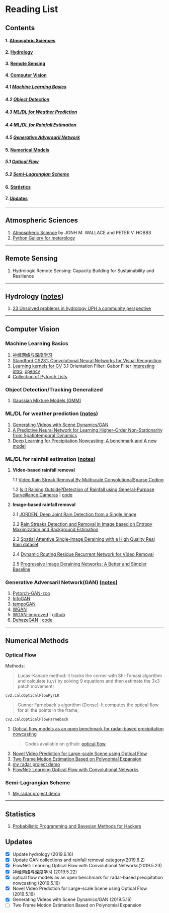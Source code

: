 # Reading List

## Contents
#### 1. [Atmosphric Sciences](#atmos)
#### 2. [Hydrology](#hydrology)
#### 3. [Remote Sensing](#remotesensing)
#### 4. [Computer Vision](#computervision)
##### 4.1 [Machine Learning Basics](#mlbasics)
##### 4.2 [Object Detection](#objectdetect)
##### 4.3 [ML/DL for Weather Prediction](#mlweather)
##### 4.4 [ML/DL for Rainfall Estimation](#mlrain)
##### 4.5 [Generative Adversaril Network](#gan)
#### 5. [Numerical Models](#numeric)
##### 5.1 [Optical Flow](#opticalflow)
##### 5.2 [Semi-Lagrangian Scheme](#semilag)
#### 6. [Statistics](#stats)
#### 7. [Updates](#updates)
---------

## Atmospheric Sciences<a name='atmos'></a>
1. [Atmospheric Science](http://cup.aos.wisc.edu/453/2016/readings/Atmospheric_Science-Wallace_Hobbs.pdf) by JONH M. WALLACE and PETER V. HOBBS
2. [Python Gallery for meterology](http://https://github.com/chrimerss/python-gallery)

------
## Remote Sensing<a name='remotesensing'></a>
1. Hydrologic Remote Sensing: Capacity Building for Sustainability and Resilience

--------
## Hydrology<a name="hydrology"></a>  ([notes](https://github.com/chrimerss/RemoteSensingandComputerVision/blob/master/hydrology/hydrology.pdf))
1. [23 Unsolved problems in hydrology UPH a community perspective](https://www.tandfonline.com/doi/pdf/10.1080/02626667.2019.1620507?needAccess=true)

-------
## Computer Vision<a name='computervision'></a>
### Machine Learning Basics<a name='mlbasics'></a>

1. [神经网络与深度学习](https://github.com/nndl/nndl.github.io)
2. [Standford CS231: Convolutional Neural Networks for Visual Recognition](http://vision.stanford.edu/teaching/cs231n/)
3. [Learning kernels for CV](https://cvml.ist.ac.at/papers/lampert-fnt2009.pdf)
    3.1 Orientation Filter: Gabor Filter   [Interesting intro](https://medium.com/@anuj_shah/through-the-eyes-of-gabor-filter-17d1fdb3ac97); [opencv](https://docs.opencv.org/4.1.0/d4/d86/group__imgproc__filter.html#gae84c92d248183bd92fa713ce51cc3599)
4. [Collection of Pytorch Lists](https://bharathgs.github.io/Awesome-pytorch-list/#cv)

### Object Detection/Tracking Generalized<a name='objectdetect'></a>
1. [Gaussian Mixture Models (GMM)](https://github.com/llSourcell/Gaussian_Mixture_Models/blob/master/intro_to_gmm_%26_em.ipynb)

### ML/DL for weather prediction<a name='mlweather'></a> ([notes](https://github.com/chrimerss/RemoteSensingandComputerVision/blob/master/ComputerVision/RainRemoval/weather.pdf))
1. [Generating Videos with Scene Dynamics/GAN](https://github.com/chrimerss/RemoteSensingandComputerVision/blob/master/ComputerVision/Generating_Videos_with_Scene_Dynamics.pdf)
2. [A Predictive Neural Network for Learning Higher-Order Non-Stationarity from Spatiotemporal Dynamics](https://arxiv.org/pdf/1811.07490.pdf)
3. [Deep Learning for Precipitation Nowcasting: A benchmark and A new model](https://arxiv.org/pdf/1706.03458.pdf)

### ML/DL for rainfall estimation<a name='mlrain'></a> ([notes](https://github.com/chrimerss/RemoteSensingandComputerVision/blob/master/ComputerVision/RainRemoval/rain_removal_notes.pdf))


1. **Video-based rainfall removal**

    1.1 [Video Rain Streak Removal By Multiscale ConvolutionalSparse Coding](https://github.com/MinghanLi/MS-CSC-Rain-Streak-Removal)

    1.2 [Is it Raining Outside?Detection of Rainfall using General-Purpose Surveillance Cameras](https://github.com/chrimerss/RemoteSensingandComputerVision/blob/master/ComputerVision/RainRemoval/Haurum_Is_it_Raining_Outside__Detection_of_Rainfall_using_General_Purpose) | [code](https://bitbucket.org/aauvap/aau-virada/src/master/)

2. **Image-based rainfall removal** 

    2.1 [JORDEN: Deep Joint Rain Detection from a Single Image](https://github.com/chrimerss/RemoteSensingandComputerVision/blob/master/ComputerVision/RainRemoval/Deep_Joint_Rain_Detection_and_Removal_from_a_Single_Image.pdf.pdf)

    2.2 [Rain Streaks Detection and Removal in Image based on
    Entropy Maximization and Background Estimation](https://pdfs.semanticscholar.org/2975/6fb5238c69cea5d544df6227fa79ef6aa2cb.pdf)

    2.3 [Spatial Attentive Single-Image Deraining with a High Quality Real Rain dataset](https://github.com/stevewongv/SPANet)

    2.4 [Dynamic Routing Residue Recurrent Network for Video Removal](http://www.icst.pku.edu.cn/struct/Pub%20Files/2019/ywh_tip19.pdf)

    2.5 [Progressive Image Deraining Networks: A Better and Simpler Baseline](https://github.com/csdwren/PReNet)


### Generative Adversaril Network(GAN)<a name='gan'></a> ([notes](https://github.com/chrimerss/RemoteSensingandComputerVision/blob/master/MachineLearning/texnote/GAN.pdf))
1. [Pytorch-GAN-zoo](https://github.com/facebookresearch/pytorch_GAN_zoo)
2. [InfoGAN](https://github.com/chrimerss/RemoteSensingandComputerVision/blob/master/ComputerVision/InfoGAN.pdf)
3. [tempoGAN](https://github.com/chrimerss/RemoteSensingandComputerVision/blob/master/ComputerVision/tempoGAN.pdf)
4. [WGAN](https://github.com/chrimerss/RemoteSensingandComputerVision/blob/master/ComputerVision/WGAN.pdf)
5. [WGAN-improved](https://github.com/chrimerss/RemoteSensingandComputerVision/blob/master/ComputerVision/WGAN-improved.pdf) | [github](https://github.com/jalola/improved-wgan-pytorch)
6. [DehazeGAN](https://arxiv.org/abs/1810.09479) | [code](https://github.com/thatbrguy/Dehaze-GAN)

--------

## Numerical Methods<a name='numeric'></a>
### Optical Flow<a name='opticalflow'></a>
Methods:

>Lucas-Kanade method:  it tracks the corner with Shi-Tomasi algorithm and calculate (u,v) by solving 9 equations and then estimate the 3x3 patch movement;

~~~~
cv2.calcOpticalFlowPyrLK
~~~~

>Gunner Farneback's algorithm (Dense): It computes the optical flow for all the points in the frame;

~~~~
cv2.calcOpticalFlowFarneback
~~~~

1. [Optical flow models as an open benchmark for radar-based precipitation nowcasting](https://github.com/chrimerss/RemoteSensingandComputerVision/blob/master/NumericalMethods/OpticalFlow/Optical_flow_mdoels_as_an_open_benchmark_for_radar-based_precipitation_nowcasting.pdf)
    >Codes available on github: [optical flow](https://github.com/hydrogo/rainymotion)
2. [Novel Video Prediction for Large-scale Scene using
Optical Flow](https://github.com/chrimerss/RemoteSensingandComputerVision/blob/master/NumericalMethods/OpticalFlow/new_video_predction_for_large_scale_scene_using_optical_flow.pdf)
3. [Two Frame Motion Estimation Based on Polynomial Expansion](https://github.com/chrimerss/RemoteSensingandComputerVision/blob/master/NumericalMethods/OpticalFlow/Two_Frame_Motion_Estimation_Based_on_Polynomial_Expansion.pdf)
4. [my radar project demo](https://github.com/chrimerss/RadarEnhancement)
5. [FlowNet: Learning Optical Flow with Convolutional Networks](https://github.com/chrimerss/RemoteSensingandComputerVision/blob/master/NumericalMethods/OpticalFlow/Learning_Optical_Flow_with_DL(FlowNet).pdf)

### Semi-Lagrangian Scheme<a name='semilag'></a>

1. [My radar project demo](https://github.com/chrimerss/RadarEnhancement)


--------

## Statistics<a name="stats"></a>

1. [Probabilistic Programming and Bayesian Methods for Hackers](https://github.com/chrimerss/Probabilistic-Programming-and-Bayesian-Methods-for-Hackers)

## Updates<a name='updates'></a>
- [x] Update hydrology (2019.6.16)
- [x] Update GAN collections and rainfall removal category(2019.6.2)
- [x] FlowNet: Learning Optical Flow with Convolutional Networks(2019.5.23)
- [x] 神经网络与深度学习 (2019.5.22)
- [x] optical flow models as an open benchmark for radar-based precipitation nowcasting (2019.5.16)
- [x] Novel Video Prediction for Large-scale Scene using Optical Flow (2019.5.16)
- [x] Generating Videos with Scene Dynamics/GAN (2019.5.16)
- [ ] Two Frame Motion Estimation Based on Polynomial Expansion
